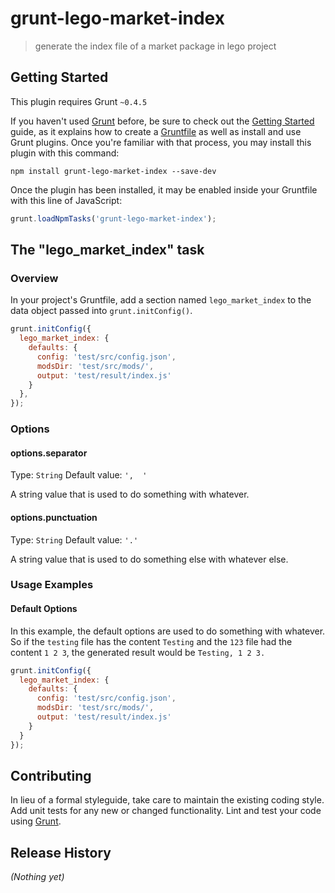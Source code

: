 # grunt-lego-market-index

> generate the index file of a market package in lego project

## Getting Started
This plugin requires Grunt `~0.4.5`

If you haven't used [Grunt](http://gruntjs.com/) before, be sure to check out the [Getting Started](http://gruntjs.com/getting-started) guide, as it explains how to create a [Gruntfile](http://gruntjs.com/sample-gruntfile) as well as install and use Grunt plugins. Once you're familiar with that process, you may install this plugin with this command:

```shell
npm install grunt-lego-market-index --save-dev
```

Once the plugin has been installed, it may be enabled inside your Gruntfile with this line of JavaScript:

```js
grunt.loadNpmTasks('grunt-lego-market-index');
```

## The "lego_market_index" task

### Overview
In your project's Gruntfile, add a section named `lego_market_index` to the data object passed into `grunt.initConfig()`.

```js
grunt.initConfig({
  lego_market_index: {
    defaults: {
      config: 'test/src/config.json',
      modsDir: 'test/src/mods/',
      output: 'test/result/index.js'
    }
  },
});
```

### Options

#### options.separator
Type: `String`
Default value: `',  '`

A string value that is used to do something with whatever.

#### options.punctuation
Type: `String`
Default value: `'.'`

A string value that is used to do something else with whatever else.

### Usage Examples

#### Default Options
In this example, the default options are used to do something with whatever. So if the `testing` file has the content `Testing` and the `123` file had the content `1 2 3`, the generated result would be `Testing, 1 2 3.`

```js
grunt.initConfig({
  lego_market_index: {
    defaults: {
      config: 'test/src/config.json',
      modsDir: 'test/src/mods/',
      output: 'test/result/index.js'
    }
  }
});
```

## Contributing
In lieu of a formal styleguide, take care to maintain the existing coding style. Add unit tests for any new or changed functionality. Lint and test your code using [Grunt](http://gruntjs.com/).

## Release History
_(Nothing yet)_
